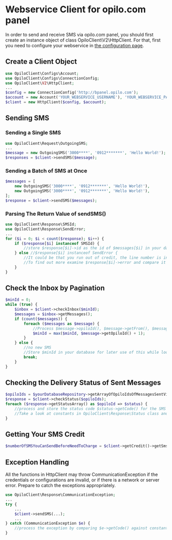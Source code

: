 # Webservice Client for opilo.com panel

In order to send and receive SMS via opilo.com panel, you should first create an instance object of class OpiloClient\V2\HttpClient.
For that, first you need to configure your webservice in [the configuration page](http://bpanel.opilo.com/api).
## Create a Client Object
```php
use OpiloClient\Configs\Account;
use OpiloClient\Configs\ConnectionConfig;
use OpiloClient\V2\HttpClient;
...
$config = new ConnectionConfig('http://bpanel.opilo.com');
$account = new Account('YOUR_WEBSERVICE_USERNAME'), 'YOUR_WEBSERVICE_PASSWORD');
$client = new HttpClient($config, $account);
```
## Sending SMS
### Sending a Single SMS
```php
use OpiloClient\Request\OutgoingSMS;
...
$message = new OutgoingSMS('3000****', '0912*******', 'Hello World!');
$responses = $client->sendSMS($message);
```
### Sending a Batch of SMS at Once

```php
$messages = [
    new OutgoingSMS('3000****', '0912*******', 'Hello World!'),
    new OutgoingSMS('3000****', '0912*******', 'Hello World!'),
];
$response = $client->sendSMS($messages);
```

### Parsing The Return Value of sendSMS()
```php
use OpiloClient\Response\SMSId;
use OpiloClient\Response\SendError;
...
for ($i = 0; $i < count($response); $i++) {
    if ($response[$i] instanceof SMSId) {
        //store $response[$i]->id as the id of $messages[$i] in your database and schedule for checking status if needed
    } else //$response[$i] instanceof SendError {
        //It could be that you run out of credit, the line number is invalid, or the receiver number is invalid.
        //To find out more examine $response[$i]->error and compare it against constants in SendError class
    }
}
```

## Check the Inbox by Pagination
```php
$minId = 0;
while (true) {
    $inbox = $client->checkInbox($minId);
    $messages = $inbox->getMessages();
    if (count($messages)) {
        foreach ($messages as $message) {
            //Process $message->opiloId(), $message->getFrom(), $message->getTo(), $message->getText(), and $message->getReceivedAt() and store them in your database
            $minId = max($minId, $message->getOpiloId() + 1);
        }
    } else {
        //no new SMS
        //Store $minId in your database for later use of this while loop! You don't need to start from 0 tomorrow!
        break;
    }
}
```

## Checking the Delivery Status of Sent Messages
```php
$opiloIds = $yourDatabaseRepository->getArrayOfOpiloIdsOfMessagesSentViaSendSMSFunction();
$response = $client->checkStatus($opiloIds);
foreach ($response->getStatusArray() as $opiloId => $status) {
    //process and store the status code $status->getCode() for the SMS with Id $opiloId
    //Take a look at constants in OpiloClient\Response\Status class and their meanings
}
```

## Getting Your SMS Credit
```php
$numberOfSMSYouCanSendBeforeNeedToCharge = $client->getCredit()->getSmsPageCount();
```

## Exception Handling
All the functions in HttpClient may throw CommunicationException if the credentials or configurations are invalid, or if there is a network or server error.
Prepare to catch the exceptions appropriately.

```php
use OpiloClient\Response\CommunicationException;
...
try {
    ...
    $client->sendSMS(...);
    ...
} catch (CommunicationException $e) {
    //process the exception by comparing $e->getCode() against constants defined in CommunicationException class.
}
```
